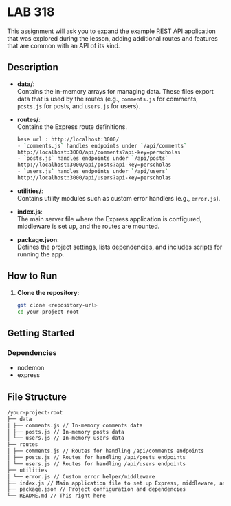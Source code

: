 # LAB 318

This assignment will ask you to expand the example REST API application that was explored during the lesson, adding additional routes and features that are common with an API of its kind.

## Description

- **data/**:  
  Contains the in-memory arrays for managing data. These files export data that is used by the routes (e.g., `comments.js` for comments, `posts.js` for posts, and `users.js` for users).

- **routes/**:  
  Contains the Express route definitions.

  ```bash
  base url : http://localhost:3000/
  - `comments.js` handles endpoints under `/api/comments`
  http://localhost:3000/api/comments?api-key=perscholas
  - `posts.js` handles endpoints under `/api/posts`
  http://localhost:3000/api/posts?api-key=perscholas
  - `users.js` handles endpoints under `/api/users`
  http://localhost:3000/api/users?api-key=perscholas
  ```

- **utilities/**:  
  Contains utility modules such as custom error handlers (e.g., `error.js`).

- **index.js**:  
  The main server file where the Express application is configured, middleware is set up, and the routes are mounted.

- **package.json**:  
  Defines the project settings, lists dependencies, and includes scripts for running the app.

## How to Run

1. **Clone the repository:**
   ```bash
   git clone <repository-url>
   cd your-project-root
   ```

## Getting Started

### Dependencies

- nodemon
- express

## File Structure

```bash
/your-project-root
├── data
│ ├── comments.js // In-memory comments data
│ ├── posts.js // In-memory posts data
│ └── users.js // In-memory users data
├── routes
│ ├── comments.js // Routes for handling /api/comments endpoints
│ ├── posts.js // Routes for handling /api/posts endpoints
│ └── users.js // Routes for handling /api/users endpoints
├── utilities
│ └── error.js // Custom error helper/middleware
├── index.js // Main application file to set up Express, middleware, and mount routers
├── package.json // Project configuration and dependencies
└── README.md // This right here
```
